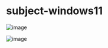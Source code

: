 # subject-windows11

![image](https://github.com/winofsql/subject-windows11/assets/1501327/dfbfb1c8-bad8-49ba-bb2d-f817c44a8af7)

![image](https://github.com/winofsql/subject-windows11/assets/1501327/cfcdbfd3-1626-4044-b5a6-0a719cb183af)


